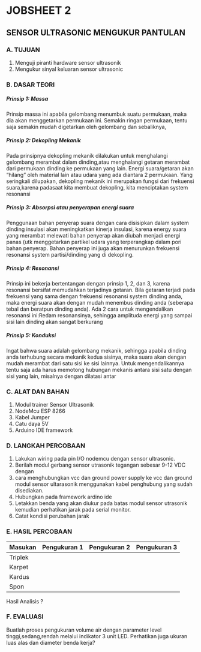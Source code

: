 # JOBSHEET 2
## SENSOR ULTRASONIC MENGUKUR PANTULAN

### A. TUJUAN

1. Menguji piranti hardware sensor ultrasonik
2. Mengukur sinyal keluaran sensor ultrasonic

### B. DASAR TEORI

##### Prinsip 1: Massa

Prinsip massa ini apabila gelombang menumbuk suatu permukaan, maka dia
akan menggetarkan permukaan ini. Semakin ringan permukaan, tentu saja semakin
mudah digetarkan oleh gelombang dan sebaliknya,

##### Prinsip 2: Dekopling Mekanik

Pada prinsipnya dekopling mekanik dilakukan untuk menghalangi gelombang
merambat dalam dinding,atau menghalangi getaran merambat dari permukaan dinding
ke permukaan yang lain. Energi suara/getaran akan “hilang” oleh material lain atau
udara yang ada diantara 2 permukaan. Yang seringkali dilupakan, dekopling mekanik
ini merupakan fungsi dari frekuensi suara,karena padasaat kita membuat dekopling,
kita menciptakan system resonansi

##### Prinsip 3: Absorpsi atau penyerapan energi suara

Penggunaan bahan penyerap suara dengan cara disisipkan dalam system
dinding insulasi akan meningkatkan kinerja insulasi, karena energy suara yang
merambat melewati bahan penyerap akan diubah menjadi energi panas (utk
menggetarkan partikel udara yang terperangkap dalam pori bahan penyerap. Bahan
penyerap ini juga akan menurunkan frekuensi resonansi system partisi/dinding
yang di dekopling.

##### Prinsip 4: Resonansi

Prinsip ini bekerja bertentangan dengan prinsip 1, 2, dan 3, karena resonansi
bersifat memudahkan terjadinya getaran. Bila getaran terjadi pada frekuensi yang sama
dengan frekuensi resonansi system dinding anda, maka energi suara akan dengan mudah
menembus dinding anda (seberapa tebal dan beratpun dinding anda). Ada 2 cara untuk
mengendalikan resonansi ini:Redam resonansinya, sehingga amplituda energi yang
sampai sisi lain dinding akan sangat berkurang

##### Prinsip 5: Konduksi

Ingat bahwa suara adalah gelombang mekanik, sehingga apabila dinding anda terhubung
secara mekanik kedua sisinya, maka suara akan dengan mudah merambat dari satu sisi ke
sisi lainnya. Untuk mengendalikannya tentu saja ada harus memotong hubungan mekanis
antara sisi satu dengan sisi yang lain, misalnya dengan dilatasi antar


### C. ALAT DAN BAHAN

1. Modul trainer Sensor Ultrasonik
2. NodeMcu ESP 8266
3. Kabel Jumper
4. Catu daya 5V
5. Arduino IDE framework

### D. LANGKAH PERCOBAAN

1. Lakukan wiring pada pin I/O nodemcu dengan sensor ultrasonic.
2. Berilah modul gerbang sensor utrasonik tegangan sebesar 9-12 VDC dengan
3. cara menghubungkan vcc dan ground power supply ke vcc dan ground modul sensor ultarasonik menggunakan kabel penghubung yang sudah disediakan.
4. Hubungkan pada framework ardino ide
5. Letakkan benda yang akan diukur pada batas modul sensor utrasonik kemudian perhatikan jarak pada serial monitor.
6. Catat kondisi perubahan jarak

### E. HASIL PERCOBAAN

| Masukan       | Pengukuran 1                | Pengukuran 2                | Pengukuran 3                |
|---------------|-----------------------------|-----------------------------|-----------------------------|
| Triplek       |                             |                             |                             |
| Karpet        |                             |                             |                             |
| Kardus        |                             |                             |                             |
| Spon          |                             |                             |                             |

Hasil Analisis ?

### F. EVALUASI

Buatlah proses pengukuran volume air dengan parameter level tinggi,sedang,rendah melalui
indikator 3 unit LED. Perhatikan juga ukuran luas alas dan diameter benda kerja? 
